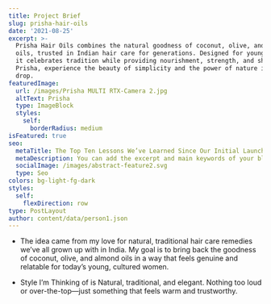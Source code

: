 ```yaml
---
title: Project Brief
slug: prisha-hair-oils
date: '2021-08-25'
excerpt: >-
  Prisha Hair Oils combines the natural goodness of coconut, olive, and almond
  oils, trusted in Indian hair care for generations. Designed for young women,
  it celebrates tradition while providing nourishment, strength, and shine. With
  Prisha, experience the beauty of simplicity and the power of nature in every
  drop.
featuredImage:
  url: /images/Prisha MULTI RTX-Camera 2.jpg
  altText: Prisha
  type: ImageBlock
  styles:
    self:
      borderRadius: medium
isFeatured: true
seo:
  metaTitle: The Top Ten Lessons We’ve Learned Since Our Initial Launch
  metaDescription: You can add the excerpt and main keywords of your blog post here.
  socialImage: /images/abstract-feature2.svg
  type: Seo
colors: bg-light-fg-dark
styles:
  self:
    flexDirection: row
type: PostLayout
author: content/data/person1.json
---
```

*   The idea came from my love for natural, traditional hair care remedies we’ve all grown up with in India. My goal is to bring back the goodness of coconut, olive, and almond oils in a way that feels genuine and relatable for today’s young, cultured women.


*   Style I’m Thinking of is Natural, traditional, and elegant. Nothing too loud or over-the-top—just something that feels warm and trustworthy.



